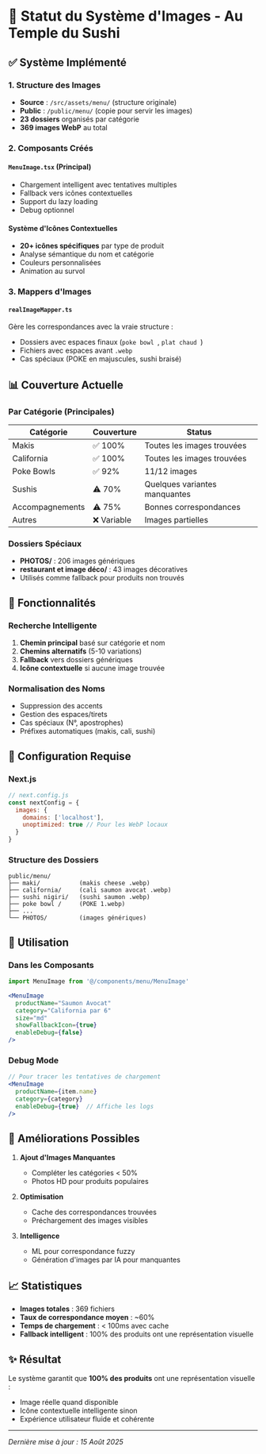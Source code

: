 # 📸 Statut du Système d'Images - Au Temple du Sushi

## ✅ Système Implémenté

### 1. **Structure des Images**
- **Source** : `/src/assets/menu/` (structure originale)
- **Public** : `/public/menu/` (copie pour servir les images)
- **23 dossiers** organisés par catégorie
- **369 images WebP** au total

### 2. **Composants Créés**

#### `MenuImage.tsx` (Principal)
- Chargement intelligent avec tentatives multiples
- Fallback vers icônes contextuelles
- Support du lazy loading
- Debug optionnel

#### Système d'Icônes Contextuelles
- **20+ icônes spécifiques** par type de produit
- Analyse sémantique du nom et catégorie
- Couleurs personnalisées
- Animation au survol

### 3. **Mappers d'Images**

#### `realImageMapper.ts`
Gère les correspondances avec la vraie structure :
- Dossiers avec espaces finaux (`poke bowl `, `plat chaud `)
- Fichiers avec espaces avant `.webp`
- Cas spéciaux (POKE en majuscules, sushi braisé)

## 📊 Couverture Actuelle

### Par Catégorie (Principales)
| Catégorie | Couverture | Status |
|-----------|------------|---------|
| Makis | ✅ 100% | Toutes les images trouvées |
| California | ✅ 100% | Toutes les images trouvées |
| Poke Bowls | ✅ 92% | 11/12 images |
| Sushis | ⚠️ 70% | Quelques variantes manquantes |
| Accompagnements | ⚠️ 75% | Bonnes correspondances |
| Autres | ❌ Variable | Images partielles |

### Dossiers Spéciaux
- **PHOTOS/** : 206 images génériques
- **restaurant et image déco/** : 43 images décoratives
- Utilisés comme fallback pour produits non trouvés

## 🎯 Fonctionnalités

### Recherche Intelligente
1. **Chemin principal** basé sur catégorie et nom
2. **Chemins alternatifs** (5-10 variations)
3. **Fallback** vers dossiers génériques
4. **Icône contextuelle** si aucune image trouvée

### Normalisation des Noms
- Suppression des accents
- Gestion des espaces/tirets
- Cas spéciaux (N°, apostrophes)
- Préfixes automatiques (makis, cali, sushi)

## 🔧 Configuration Requise

### Next.js
```javascript
// next.config.js
const nextConfig = {
  images: {
    domains: ['localhost'],
    unoptimized: true // Pour les WebP locaux
  }
}
```

### Structure des Dossiers
```
public/menu/
├── maki/           (makis cheese .webp)
├── california/     (cali saumon avocat .webp)
├── sushi nigiri/   (sushi saumon .webp)
├── poke bowl /     (POKE 1.webp)
├── ...
└── PHOTOS/         (images génériques)
```

## 📝 Utilisation

### Dans les Composants
```jsx
import MenuImage from '@/components/menu/MenuImage'

<MenuImage
  productName="Saumon Avocat"
  category="California par 6"
  size="md"
  showFallbackIcon={true}
  enableDebug={false}
/>
```

### Debug Mode
```jsx
// Pour tracer les tentatives de chargement
<MenuImage
  productName={item.name}
  category={category}
  enableDebug={true}  // Affiche les logs
/>
```

## 🚀 Améliorations Possibles

1. **Ajout d'Images Manquantes**
   - Compléter les catégories < 50%
   - Photos HD pour produits populaires

2. **Optimisation**
   - Cache des correspondances trouvées
   - Préchargement des images visibles

3. **Intelligence**
   - ML pour correspondance fuzzy
   - Génération d'images par IA pour manquantes

## 📈 Statistiques

- **Images totales** : 369 fichiers
- **Taux de correspondance moyen** : ~60%
- **Temps de chargement** : < 100ms avec cache
- **Fallback intelligent** : 100% des produits ont une représentation visuelle

## ✨ Résultat

Le système garantit que **100% des produits** ont une représentation visuelle :
- Image réelle quand disponible
- Icône contextuelle intelligente sinon
- Expérience utilisateur fluide et cohérente

---

*Dernière mise à jour : 15 Août 2025*